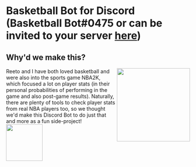 # Basketball Bot for Discord (Basketball Bot#0475 or can be invited to your server [here](https://discord.com/oauth2/authorize?client_id=862346185829122090&scope=bot&permissions=19520))

<h2>Why'd we make this?</h2>
<p><img align="right" height="200" src="https://user-images.githubusercontent.com/53918934/132140269-734b01e4-c6a9-48f1-9fc0-a6b3299568b1.png"/><font size="">Reeto and I have both loved basketball and were also into the sports game NBA2K, which focused a lot on player stats (in their personal probabilities of performing in the game and also post-game results). Naturally, there are plenty of tools to check player stats from real NBA players too, so we thought we'd make this Discord Bot to do just that and more as a fun side-project!</font>
<img height="100" src="https://user-images.githubusercontent.com/53918934/132139837-4a4e00f2-c162-4932-9f57-c52ff64c538b.png"/><!--<img src="https://user-images.githubusercontent.com/53918934/132139807-7adf4a44-5aca-418e-94a2-8f550a359469.png" height="100" align="right"/>!-->
</p>